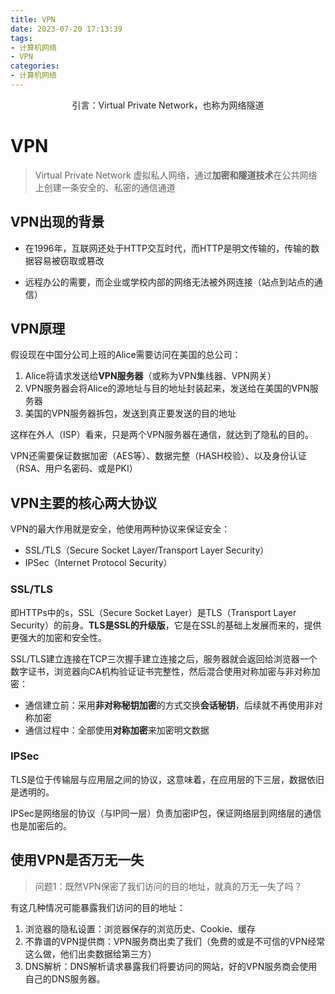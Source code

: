 ```yaml
---
title: VPN
date: 2023-07-20 17:13:39
tags:
- 计算机网络
- VPN
categories:
- 计算机网络
---
```


<center>
引言：Virtual Private Network，也称为网络隧道
</center>
<!-- more -->


# VPN

> Virtual Private Network 虚拟私人网络，通过**加密和隧道技术**在公共网络上创建一条安全的、私密的通信通道

## VPN出现的背景

- 在1996年，互联网还处于HTTP交互时代，而HTTP是明文传输的，传输的数据容易被窃取或篡改

- 远程办公的需要，而企业或学校内部的网络无法被外网连接（站点到站点的通信）

## VPN原理

假设现在中国分公司上班的Alice需要访问在美国的总公司：

1. Alice将请求发送给**VPN服务器**（或称为VPN集线器、VPN网关）
2. VPN服务器会将Alice的源地址与目的地址封装起来，发送给在美国的VPN服务器
3. 美国的VPN服务器拆包，发送到真正要发送的目的地址

这样在外人（ISP）看来，只是两个VPN服务器在通信，就达到了隐私的目的。

VPN还需要保证数据加密（AES等）、数据完整（HASH校验）、以及身份认证（RSA、用户名密码、或是PKI）

## VPN主要的核心两大协议

VPN的最大作用就是安全，他使用两种协议来保证安全：

- SSL/TLS（Secure Socket Layer/Transport Layer Security）
- IPSec（Internet Protocol Security）

### SSL/TLS

即HTTPs中的s，SSL（Secure Socket Layer）是TLS（Transport Layer Security）的前身。**TLS是SSL的升级版**，它是在SSL的基础上发展而来的，提供更强大的加密和安全性。

SSL/TLS建立连接在TCP三次握手建立连接之后，服务器就会返回给浏览器一个数字证书，浏览器向CA机构验证证书完整性，然后混合使用对称加密与非对称加密：

- 通信建立前：采用**非对称秘钥加密**的方式交换**会话秘钥**，后续就不再使用非对称加密
- 通信过程中：全部使用**对称加密**来加密明文数据

### IPSec

TLS是位于传输层与应用层之间的协议，这意味着，在应用层的下三层，数据依旧是透明的。

IPSec是网络层的协议（与IP同一层）负责加密IP包，保证网络层到网络层的通信也是加密后的。

## 使用VPN是否万无一失

> 问题1：既然VPN保密了我们访问的目的地址，就真的万无一失了吗？

有这几种情况可能暴露我们访问的目的地址：

1. 浏览器的隐私设置：浏览器保存的浏览历史、Cookie、缓存
2. 不靠谱的VPN提供商：VPN服务商出卖了我们（免费的或是不可信的VPN经常这么做，他们出卖数据给第三方）
3. DNS解析：DNS解析请求暴露我们将要访问的网站，好的VPN服务商会使用自己的DNS服务器。

